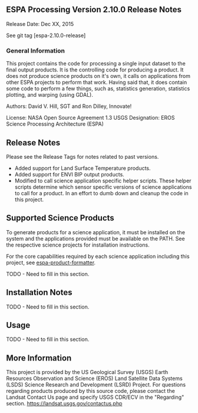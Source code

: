## ESPA Processing Version 2.10.0 Release Notes
Release Date: Dec XX, 2015

See git tag [espa-2.10.0-release]

### General Information
This project contains the code for processing a single input dataset to the final output products.  It is the controlling code for producing a product.  It does not produce science products on it's own, it calls on applications from other ESPA projects to perform that work.  Having said that, it does contain some code to perform a few things, such as, statistics generation, statistics plotting, and warping (using GDAL).

Authors: David V. Hill, SGT and Ron Dilley, Innovate!

License: NASA Open Source Agreement 1.3
USGS Designation: EROS Science Processing Architecture (ESPA)

## Release Notes
Please see the Release Tags for notes related to past versions.

  - Added support for Land Surface Temperature products.
  - Added support for ENVI BIP output products.
  - Modified to call science application specific helper scripts.  These helper scripts determine which sensor specific versions of science applications to call for a product.  In an effort to dumb down and cleanup the code in this project.

## Supported Science Products
To generate products for a science application, it must be installed on the system and the applications provided must be available on the PATH.  See the respective science projects for installation instructions.

For the core capabilities required by each science application including this project, see  [espa-product-formatter](https://github.com/USGS-EROS/espa-product-formatter).

TODO - Need to fill in this section.

## Installation Notes
TODO - Need to fill in this section.

## Usage
TODO - Need to fill in this section.

## More Information
This project is provided by the US Geological Survey (USGS) Earth Resources
Observation and Science (EROS) Land Satellite Data Systems (LSDS) Science
Research and Development (LSRD) Project. For questions regarding products
produced by this source code, please contact the Landsat Contact Us page and
specify USGS CDR/ECV in the "Regarding" section.
https://landsat.usgs.gov/contactus.php 
